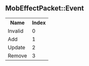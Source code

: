 ## MobEffectPacket::Event

<table><tr><th>Name</th><th>Index</th><tr><td>Invalid</td><td>0</td></tr><tr><td>Add</td><td>1</td></tr><tr><td>Update</td><td>2</td></tr><tr><td>Remove</td><td>3</td></tr></table>